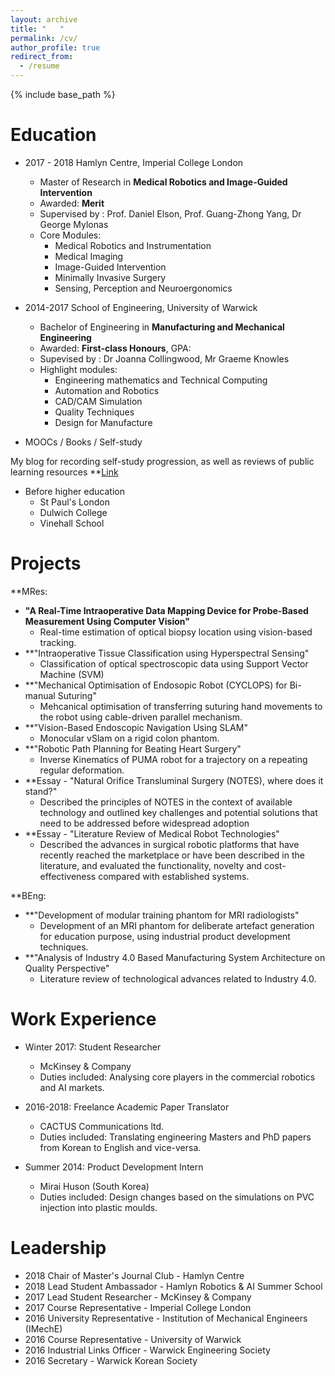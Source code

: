 ```yaml
---
layout: archive
title: "   "
permalink: /cv/
author_profile: true
redirect_from:
  - /resume
---
```


{% include base_path %}

Education
====

* 2017 - 2018 Hamlyn Centre, Imperial College London
  * Master of Research in **Medical Robotics and Image-Guided Intervention**
  * Awarded: **Merit**
  * Supervised by : Prof. Daniel Elson, Prof. Guang-Zhong Yang, Dr George Mylonas
  * Core Modules:
    * Medical Robotics and Instrumentation
    * Medical Imaging
    * Image-Guided Intervention
    * Minimally Invasive Surgery 
    * Sensing, Perception and Neuroergonomics

* 2014-2017 School of Engineering, University of Warwick
  * Bachelor of Engineering in **Manufacturing and Mechanical Engineering**
  * Awarded: **First-class Honours**, GPA:
  * Supevised by : Dr Joanna Collingwood, Mr Graeme Knowles
  * Highlight modules:
    * Engineering mathematics and Technical Computing
    * Automation and Robotics
    * CAD/CAM Simulation
    * Quality Techniques
    * Design for Manufacture

* MOOCs / Books / Self-study

My blog for recording self-study progression, as well as reviews of public learning resources 
**[Link](https://github.com/changh95/Study-Resources-Review/blob/master/README.md)

* Before higher education
  * St Paul's London
  * Dulwich College
  * Vinehall School

Projects
====

**MRes:

* **"A Real-Time Intraoperative Data Mapping Device for Probe-Based Measurement Using Computer Vision"**
  * Real-time estimation of optical biopsy location using vision-based tracking.
* **"Intraoperative Tissue Classification using Hyperspectral Sensing"
  * Classification of optical spectroscopic data using Support Vector Machine (SVM)
* **"Mechanical Optimisation of Endosopic Robot (CYCLOPS) for Bi-manual Suturing"
  * Mehcanical optimisation of transferring suturing hand movements to the robot using cable-driven parallel mechanism.
* **"Vision-Based Endoscopic Navigation Using SLAM"
  * Monocular vSlam on a rigid colon phantom.
* **"Robotic Path Planning for Beating Heart Surgery"
  * Inverse Kinematics of PUMA robot for a trajectory on a repeating regular deformation.
* **Essay - "Natural Orifice Transluminal Surgery (NOTES), where does it stand?"
  * Described the principles of NOTES in the context of available technology and outlined key challenges and potential solutions that need to be addressed before widespread adoption
* **Essay - "Literature Review of Medical Robot Technologies"
  * Described the advances in surgical robotic platforms that have recently reached the marketplace or have been described in the literature, and evaluated the functionality, novelty and cost-effectiveness compared with established systems.

**BEng:

* **"Development of modular training phantom for MRI radiologists"
  * Development of an MRI phantom for deliberate artefact generation for education purpose, using industrial product development techniques.
* **"Analysis of Industry 4.0 Based Manufacturing System Architecture on Quality Perspective"
  * Literature review of technological advances related to Industry 4.0.

Work Experience
====
* Winter 2017: Student Researcher
  * McKinsey & Company
  * Duties included: Analysing core players in the commercial robotics and AI markets.

* 2016-2018: Freelance Academic Paper Translator
  * CACTUS Communications ltd.
  * Duties included: Translating engineering Masters and PhD papers from Korean to English and vice-versa.

* Summer 2014: Product Development Intern
  * Mirai Huson (South Korea)
  * Duties included: Design changes based on the simulations on PVC injection into plastic moulds.

Leadership
==== 
* 2018 Chair of Master's Journal Club - Hamlyn Centre
* 2018 Lead Student Ambassador - Hamlyn Robotics & AI Summer School
* 2017 Lead Student Researcher - McKinsey & Company
* 2017 Course Representative - Imperial College London
* 2016 University Representative - Institution of Mechanical Engineers (IMechE)
* 2016 Course Representative - University of Warwick
* 2016 Industrial Links Officer - Warwick Engineering Society
* 2016 Secretary - Warwick Korean Society
 
